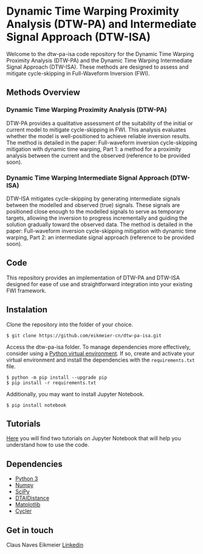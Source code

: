 # Dynamic Time Warping Proximity Analysis (DTW-PA) and Intermediate Signal Approach (DTW-ISA)

Welcome to the dtw-pa-isa code repository for the Dynamic Time Warping Proximity Analysis (DTW-PA) and the Dynamic Time Warping Intermediate Signal Approach (DTW-ISA). These methods are designed to assess and mitigate cycle-skipping in Full-Waveform Inversion (FWI).

## Methods Overview

### Dynamic Time Warping Proximity Analysis (DTW-PA)

DTW-PA provides a qualitative assessment of the suitability of the initial or current model to mitigate cycle-skipping in FWI. This analysis evaluates whether the model is well-positioned to achieve reliable inversion results. The method is detailed in the paper:
Full-waveform inversion cycle-skipping mitigation with dynamic time warping, Part 1: a method for a proximity analysis between the current and the observed (reference to be provided soon).

### Dynamic Time Warping Intermediate Signal Approach (DTW-ISA)

DTW-ISA mitigates cycle-skipping by generating intermediate signals between the modelled and observed (true) signals. These signals are positioned close enough to the modelled signals to serve as temporary targets, allowing the inversion to progress incrementally and guiding the solution gradually toward the observed data. The method is detailed in the paper:
Full-waveform inversion cycle-skipping mitigation with dynamic time warping, Part 2: an intermediate signal approach (reference to be provided soon).

## Code

This repository provides an implementation of DTW-PA and DTW-ISA designed for ease of use and straightforward integration into your existing FWI framework.

## Instalation

Clone the repository into the folder of your choice.

    $ git clone https://github.com/eikmeier-cn/dtw-pa-isa.git

Access the dtw-pa-isa folder. To manage dependencies more effectively, consider using a [Python virtual environment](https://docs.python.org/3/library/venv.html). If so, create and activate your virtual environment and install the dependencies with the `requirements.txt` file.

    $ python -m pip install --upgrade pip
    $ pip install -r requirements.txt

Additionally, you may want to install Jupyter Notebook.

    $ pip install notebook

## Tutorials

[Here](https://github.com/eikmeier-cn/dtw-pa-isa/tree/main/dtw-pa-isa) you will find two tutorials on Jupyter Notebook that will help you understand how to use the code.

## Dependencies

- [Python 3](http://www.python.org)
- [Numpy](http://www.numpy.org)
- [SciPy](https://www.scipy.org)
- [DTAIDistance](https://github.com/wannesm/dtaidistance)
- [Matplotlib](https://matplotlib.org)
- [Cycler](https://matplotlib.org/cycler/)

## Get in touch

Claus Naves Eikmeier [Linkedin](https://www.linkedin.com/in/claus-naves-eikmeier/)